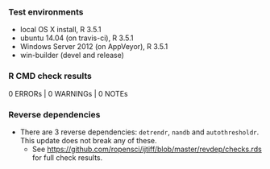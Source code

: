 

### Test environments

* local OS X install, R 3.5.1
* ubuntu 14.04 (on travis-ci), R 3.5.1
* Windows Server 2012 (on AppVeyor), R 3.5.1
* win-builder (devel and release)


### R CMD check results

0 ERRORs | 0 WARNINGs | 0 NOTEs


### Reverse dependencies

* There are 3 reverse dependencies: `detrendr`, `nandb` and `autothresholdr`. This update does not break any of these.
    - See https://github.com/ropensci/ijtiff/blob/master/revdep/checks.rds for full check results.